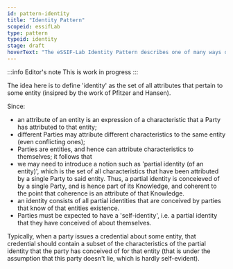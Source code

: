 ```yaml
---
id: pattern-identity
title: "Identity Pattern"
scopeid: essifLab
type: pattern
typeid: identity
stage: draft
hoverText: "The eSSIF-Lab Identity Pattern describes one of many ways one can think about 'Identity'."
---
```


:::info Editor's note
This is work in progress
:::

The idea here is to define 'identity' as the set of all attributes that pertain to some entity (insipred by the work of Pfitzer and Hansen).

Since:
- an attribute of an entity is an expression of a characteristic that a Party has attributed to that entity;
- different Parties may attribute different characteristics to the same entity (even conflicting ones);
- Parties are entities, and hence can attribute characteristics to themselves;
it follows that
- we may need to introduce a notion such as 'partial identity (of an entity)', which is the set of all characteristics that have been attributed by a single Party to said entity. Thus, a partial identity is conceieved of by a single Party, and is hence part of its Knowledge, and coherent to the point that coherence is an attribute of that Knowledge.
- an identity consists of all partial identities that are conceived by parties that know of that entities existence.
- Parties must be expected to have a 'self-identity', i.e. a partial identity that they have conceived of about themselves.

Typically, when a party issues a credential about some entity, that credential should contain a subset of the characteristics of the partial identity that the party has conceived of for that entity (that is under the assumption that this party doesn't lie, which is hardly self-evident).
